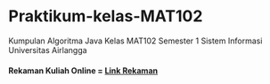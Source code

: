 <h1 class="code-line" data-line-start=0 data-line-end=1 ><a id="Praktikum_KelasMAT102_0"></a>Praktikum-kelas-MAT102</h1>
<p class="has-line-data" data-line-start="1" data-line-end="3">Kumpulan Algoritma Java Kelas MAT102 Semester 1 Sistem Informasi<br>
Universitas Airlangga</p>
<h4 class="code-line" data-line-start=4 data-line-end=5 ><a id="Rekaman_Kuliah_Online__Link_Rekaman_httpsdrivegooglecomdriveu0folders1eNK6v9YRkM7rKEHRVoVKw7ZTS0ugPCH7_4"></a>Rekaman Kuliah Online = <a href="https://drive.google.com/drive/u/0/folders/1eNK6v9YRkM7rKEHRVoVKw7ZTS0ugPCH7">Link Rekaman </a></h4>

